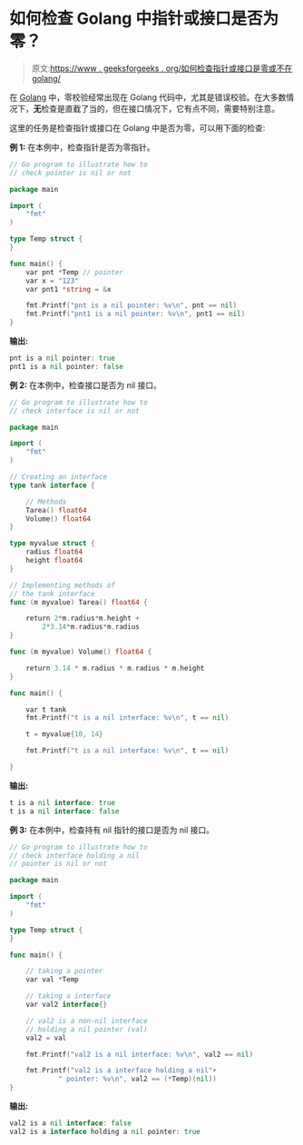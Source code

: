 # 如何检查 Golang 中指针或接口是否为零？

> 原文:[https://www . geeksforgeeks . org/如何检查指针或接口是零或不在 golang/](https://www.geeksforgeeks.org/how-to-check-pointer-or-interface-is-nil-or-not-in-golang/)

在 [Golang](https://www.geeksforgeeks.org/golang/) 中，零校验经常出现在 Golang 代码中，尤其是错误校验。在大多数情况下，**无**检查是直截了当的，但在接口情况下，它有点不同，需要特别注意。

这里的任务是检查指针或接口在 Golang 中是否为零，可以用下面的检查:

**例 1:** 在本例中，检查指针是否为零指针。

```go
// Go program to illustrate how to
// check pointer is nil or not

package main

import (
    "fmt"
)

type Temp struct {
}

func main() {
    var pnt *Temp // pointer
    var x = "123"
    var pnt1 *string = &x

    fmt.Printf("pnt is a nil pointer: %v\n", pnt == nil)
    fmt.Printf("pnt1 is a nil pointer: %v\n", pnt1 == nil)
}
```

**输出:**

```go
pnt is a nil pointer: true
pnt1 is a nil pointer: false

```

**例 2:** 在本例中，检查接口是否为 nil 接口。

```go
// Go program to illustrate how to
// check interface is nil or not

package main

import (
    "fmt"
)

// Creating an interface
type tank interface {

    // Methods
    Tarea() float64
    Volume() float64
}

type myvalue struct {
    radius float64
    height float64
}

// Implementing methods of
// the tank interface
func (m myvalue) Tarea() float64 {

    return 2*m.radius*m.height +
        2*3.14*m.radius*m.radius
}

func (m myvalue) Volume() float64 {

    return 3.14 * m.radius * m.radius * m.height
}

func main() {

    var t tank
    fmt.Printf("t is a nil interface: %v\n", t == nil)

    t = myvalue{10, 14}

    fmt.Printf("t is a nil interface: %v\n", t == nil)

}
```

**输出:**

```go
t is a nil interface: true
t is a nil interface: false

```

**例 3:** 在本例中，检查持有 nil 指针的接口是否为 nil 接口。

```go
// Go program to illustrate how to
// check interface holding a nil
// pointer is nil or not

package main

import (
    "fmt"
)

type Temp struct {
}

func main() {

    // taking a pointer
    var val *Temp

    // taking a interface
    var val2 interface{}

    // val2 is a non-nil interface
    // holding a nil pointer (val)
    val2 = val

    fmt.Printf("val2 is a nil interface: %v\n", val2 == nil)

    fmt.Printf("val2 is a interface holding a nil"+
            " pointer: %v\n", val2 == (*Temp)(nil))
}
```

**输出:**

```go
val2 is a nil interface: false
val2 is a interface holding a nil pointer: true

```
